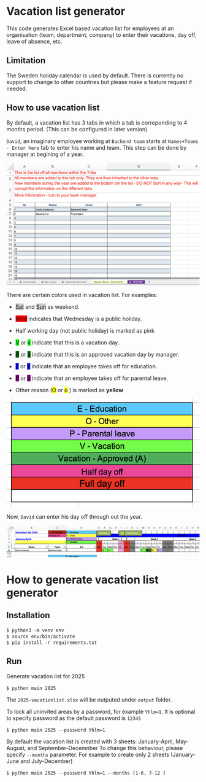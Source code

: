
# Vacation list generator
This code generates Excel based vacation list for employees at an organisation (team, department, company) to enter their vacations, day off, leave of absence, etc.

## Limitation

The Sweden holiday calendar is used by default. There is currently no support to change to other countries but please make a feature request if needed.

## How to use vacation list
By default, a vacation list has 3 tabs in which a tab is correponding to 4 months period.
(This can be configured in later version)

`David`, an imaginary employee working at `Backend team` starts at `Names+Teams - Enter here` tab to enter his name and team. This step can be done by manager at begining of a year.

![Enter names and teams here](images/Enter-names-teams.png)

There are certain colors used in vacation list. For examples:
* <span style="background-color: #ccc;color: black">Sat</span> and <span style="background-color: #ccc;color: black">Sun</span> as weekend.
* <span style="background-color: #FF0000;">Wed</span> indicates that Wednesday is a public holiday.
* Half working day (not public holiday) is marked as pink
* <span style="background-color: #00ff00;">V</span> or <span style="background-color: #00ff00;">v</span> indicate that this is a vacation day.
* <span style="background-color: #006400;">A</span> or <span style="background-color: #006400;">a</span> indicate that this is an approved vacation day by manager.
* <span style="background-color: #0000ff;">E</span> or <span style="background-color: #0000ff;">e</span> indicate that an employee takes off for education.
* <span style="background-color: #800080;">P</span> or <span style="background-color: #800080;">p</span> indicate that an employee takes off for parental leave.

* Other reason (<span style="background-color: #ffff00;">O</span> or <span style="background-color: #ffff00;">o</span> ) is marked as **yellow** 

![Alt text](images/Undersand-the-colors.png)

Now, `David` can enter his day off through out the year.

![Alt text](images/David-enters-his-day-off.png)

# How to generate vacation list generator
## Installation
````
$ python3 -m venv env
$ source env/bin/activate
$ pip install -r requirements.txt

````
## Run

Generate vacation list for 2025

````
$ python main 2025

````
The `2025-vacationlist.xlsx` will be outputed under `output` folder.

To lock all uninvited areas by a password, for example `Yhlm=1`. It is optional to specify password as the default password is `12345`

````
$ python main 2025 --password Yhlm=1

````

By default the vacation list is created with 3 sheets:
January-April, May-August, and September-Decemnber
To change this behaviour, please specify `--months` parameter. 
For example to create only 2 sheets (January-June and July-December)

````
$ python main 2025 --password Yhlm=1 --months [1-6, 7-12 ]

````